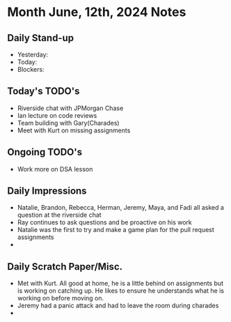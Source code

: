 # Month June, 12th, 2024 Notes



## Daily Stand-up

* Yesterday: 
* Today:
* Blockers:

## Today's TODO's
- Riverside chat with JPMorgan Chase
- Ian lecture on code reviews
- Team building with Gary(Charades)
- Meet with Kurt on missing assignments


## Ongoing TODO's
- Work more on DSA lesson 


## Daily Impressions
- Natalie, Brandon, Rebecca, Herman, Jeremy, Maya, and Fadi all asked a question at the riverside chat 
- Ray continues to ask questions and be proactive on his work
- Natalie was the first to try and make a game plan for the pull request assignments
- 


## Daily Scratch Paper/Misc. 
- Met with Kurt. All good at home, he is a little behind on assignments but is working on catching up. He likes to ensure he understands what he is working on before moving on. 
- Jeremy had a panic attack and had to leave the room during charades
- 